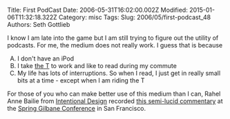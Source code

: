 Title: First PodCast
Date: 2006-05-31T16:02:00.002Z
Modified: 2015-01-06T11:32:18.322Z
Category: misc
Tags: 
Slug: 2006/05/first-podcast_48
Authors: Seth Gottlieb

I know I am late into the game but I am still trying to figure out the utility of podcasts. For me, the medium does not really work. I guess that is because  

<ol type="A"><li>I don't have an iPod<br/></li><li>I take <a href="http://www.mbta.com/">the T</a> to work and like to read during my commute<br/></li><li>My life has lots of interruptions.  So when I read, I just get in really small bits at a time - except when I am riding the T<br/></li></ol>

  

For those of you who can make better use of this medium than I can, Rahel Anne Bailie from [Intentional Design](http://www.intentionaldesign.ca) recorded [this semi-lucid commentary](http://www.intentionaldesign.ca/index.php/weblog/blogcentre/seth_gottlieb_demystifies_authoring_in_a_content_management_environment/) at the [Spring Gilbane Conference](http://lighthouseseminars.com/gilbane_sf_06/sf_06.html) in San Francisco.
